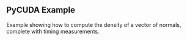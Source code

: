 ## PyCUDA Example

Example showing how to compute the density of a vector of normals, complete with timing measurements.
 
